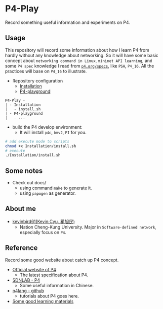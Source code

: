# P4-Play
Record something useful information and experiments on P4. 

## Usage

This repository will record some information about how I learn P4 from hardly without any knowledge about networking. 
So it will have some basic concept about `networking command in Linux`, `mininet API learning`, and some `P4 spec` knowledge I read from [`p4.org/specs`](https://p4.org/specs/), like `PSA`, `P4_16`. All the practices will base on `P4_16` to illustrate.

* Repository configuration
    * [Installation](Installation/)
    * [P4-playground](P4-playground/)
```
P4-Play -
| - Installation
|   - install.sh
| - P4-playground
|   - ... 
```

* build the P4 develop environment:
    * It will install `p4c`, `bmv2`, `PI` for you.
```bash
# add execute mode to scripts
chmod +x Installation/install.sh
# execute
./Installation/install.sh
```

## Some notes 

* Check out docs/
    * using command `make` to generate it.
    * using `papogen` as generator.

## About me

* [kevinbird61(Kevin Cyu, 瞿旭民)](https://github.com/kevinbird61)
    * Nation Cheng-Kung University. Major in `Software-defined network`, especially focus on `P4`.

## Reference

Record some good website about catch up P4 concept.

* [Official website of P4](https://p4.org/specs/)
    * The latest specification about P4.
* [SDNLAB - P4](https://www.sdnlab.com/tag/p4/)
    * Some useful information in Chinese.
* [p4lang - github](https://github.com/p4lang)
    * tutorials about P4 goes here.
* [Some good learning materials](LEARNING_MATERIALS.md)